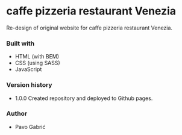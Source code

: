 # caffe pizzeria restaurant Venezia

Re-design of original website for caffe pizzeria restaurant Venezia.

### Built with

- HTML (with BEM)
- CSS (using SASS)
- JavaScript

### Version history

- 1.0.0 Created repository and deployed to Github pages.

### Author

- Pavo Gabrić
